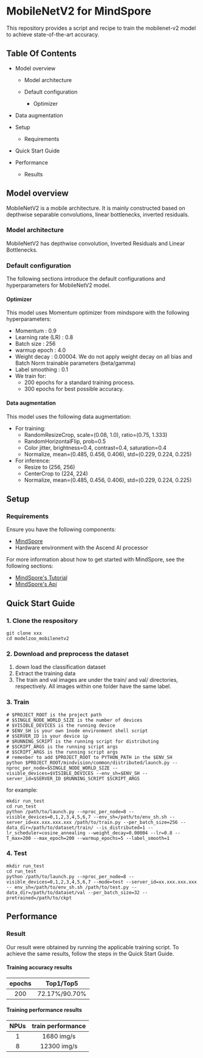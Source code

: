 # MobileNetV2 for MindSpore

This repository provides a script and recipe to train the mobilenet-v2 model to achieve state-of-the-art accuracy.

## Table Of Contents

- Model overview

  - Model architecture

  - Default configuration

    - Optimizer
- Data augmentation
  
- Setup

  - Requirements

- Quick Start Guide

- Performance

  - Results

    

## Model overview

MobileNetV2 is a mobile architecture. It is mainly constructed based on depthwise separable convolutions, linear bottlenecks, inverted residuals.

### Model architecture

MobileNetV2 has depthwise convolution, Inverted Residuals and Linear Bottlenecks.

### Default configuration

The following sections introduce the default configurations and hyperparameters for MobileNetV2 model.

#### Optimizer

This model uses Momentum optimizer from mindspore with the following hyperparameters:

- Momentum : 0.9
- Learning rate (LR) : 0.8
- Batch size : 256
- warmup epoch : 4.0
- Weight decay :  0.00004. We do not apply weight decay on all bias and Batch Norm trainable parameters (beta/gamma)
- Label smoothing : 0.1
- We train for:
  - 200 epochs for a standard training process.
  - 300 epochs for best possible accuracy.

#### Data augmentation

This model uses the following data augmentation:

- For training:
  - RandomResizeCrop, scale=(0.08, 1.0), ratio=(0.75, 1.333)
  - RandomHorizontalFlip, prob=0.5
  - Color jitter, brightness=0.4, contrast=0.4, saturation=0.4
  - Normalize, mean=(0.485, 0.456, 0.406), std=(0.229, 0.224, 0.225)
- For inference:
  - Resize to (256, 256)
  - CenterCrop to (224, 224)
  - Normalize, mean=(0.485, 0.456, 0.406), std=(0.229, 0.224, 0.225)

## Setup

### Requirements

Ensure you have the following components:
  - [MindSpore](https://www.mindspore.cn/)
  - Hardware environment with the Ascend AI processor


  For more information about how to get started with MindSpore, see the
  following sections:
  - [MindSpore's Tutorial](https://www.mindspore.cn/tutorial/zh-CN/master/index.html)
  - [MindSpore's Api](https://www.mindspore.cn/api/zh-CN/master/index.html)

## Quick Start Guide

### 1. Clone the respository

```shell
git clone xxx
cd modelzoo_mobilenetv2
```

### 2. Download and preprocess the dataset

1. down load the classification dataset
2. Extract the training data
3. The train and val images are under the train/ and val/ directories, respectively. All images within one folder have the same label.

### 3. Train

```shell
# $PROJECT_ROOT is the project path
# $SINGLE_NODE_WORLD_SIZE is the number of devices
# $VISIBLE_DEVICES is the running device
# $ENV_SH is your own 1node environment shell script
# $SERVER_ID is your device ip
# $RUNNING_SCRIPT is the running script for distributing
# $SCRIPT_ARGS is the running script args
# $SCRIPT_ARGS is the running script args
# remenber to add $PROJECT_ROOT to PYTHON_PATH in the $ENV_SH
python $PROJECT_ROOT/mindvision/common/distributed/launch.py --nproc_per_node=$SINGLE_NODE_WORLD_SIZE --visible_devices=$VISIBLE_DEVICES --env_sh=$ENV_SH --server_id=$SERVER_ID $RUNNING_SCRIPT $SCRIPT_ARGS
```

for example:

```shell
mkdir run_test
cd run_test
python /path/to/launch.py --nproc_per_node=8 --visible_devices=0,1,2,3,4,5,6,7 --env_sh=/path/to/env_sh.sh --server_id=xx.xxx.xxx.xxx /path/to/train.py --per_batch_size=256 --data_dir=/path/to/dataset/train/ --is_distributed=1 --lr_scheduler=cosine_annealing --weight_decay=0.00004 --lr=0.8 --T_max=200 --max_epoch=200 --warmup_epochs=5 --label_smooth=1
```

### 4. Test

```shell
mkdir run_test
cd run_test
python /path/to/launch.py --nproc_per_node=8 --visible_devices=0,1,2,3,4,5,6,7 --mode=test --server_id=xx.xxx.xxx.xxx -- env_sh=/path/to/env_sh.sh /path/to/test.py --data_dir=/path/to/dataset/val --per_batch_size=32 --pretrained=/path/to/ckpt
```

## Performance

### Result

Our result were obtained by running the applicable training script. To achieve the same results, follow the steps in the Quick Start Guide.

#### Training accuracy results

| **epochs** |   Top1/Top5   |
| :--------: | :-----------: |
|    200     | 72.17%/90.70% |

#### Training performance results

| NPUs | train performance |
| :--: | :---------------: |
|  1   |    1680 img/s    |
|  8   |    12300 img/s    |








